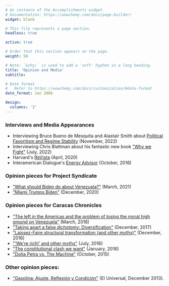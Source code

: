 ```yaml
---
# An instance of the Accomplishments widget.
# Documentation: https://wowchemy.com/docs/page-builder/
widget: blank

# This file represents a page section.
headless: true

active: true

# Order that this section appears on the page.
weight: 50

# Note: `&shy;` is used to add a 'soft' hyphen in a long heading.
title: 'Opinion and Media'
subtitle:

# Date format
#   Refer to https://wowchemy.com/docs/customization/#date-format
date_format: Jan 2006

design:
  columns: '2'
---
```


### Interviews and Media Appearances
- Interviewing Bruce Bueno de Mesquita and Alastair Smith about [Political Favoritism and Regime Stability](https://growthlab.hks.harvard.edu/political-favoritism-and-regime-stability-why-bad-policy-almost-always-good-politics) (November, 2022)
- Interviewing Chris Blattman about his fantastic new book ["Why we Fight"](https://www.youtube.com/watch?v=PoM_x-kvSFs) (July, 2022)
- Harvard's [ReVista](https://www.youtube.com/watch?v=0NJRaCBpRlg) (April, 2020)
- Interamerican Dialogue's [Energy Advisor](https://www.dropbox.com/s/pznifms9pkykpip/08_Dialogue.pdf?dl=0) (October, 2016)

### Opinion pieces for Project Syndicate
- ["What should Biden do about Venezuela?"](https://www.project-syndicate.org/commentary/biden-strategy-on-venezuela-by-ricardo-hausmann-and-jose-morales-arilla-2021-03) (March, 2021)
- ["Miami Trumps Biden"](https://www.project-syndicate.org/commentary/how-trump-won-with-venezuela-in-miami-by-ricardo-hausmann-and-jos-morales-arilla-2020-12?barrier=accesspaylog) (December, 2020)

### Opinion pieces for Caracas Chronicles
- ["The left in the Americas and the problem of losing the moral high ground on Venezuela"](https://www.caracaschronicles.com/2018/03/09/the-left-in-the-americas-and-the-problem-with-losing-the-moral-high-ground-on-venezuela/) (March, 2018)
- ["Taking apart a false dichotomy: Diversification"](https://www.caracaschronicles.com/2017/12/22/dismounting-false-dichotomy-venezuela-energetica-diversification/) (December, 2017)
- ["Laissez-Faire structural transformation (and other myths)"](https://www.caracaschronicles.com/2016/12/27/laissez-faire-structural-transformation-myths/) (December, 2016)
- ["'We're rich!' and other myths"](https://www.caracaschronicles.com/2016/07/29/were-rich-and-other-myths/) (July, 2016)
- ["The constitutional clash we want"](https://www.caracaschronicles.com/2016/01/13/50591/) (January, 2016)
- ["Doña Petra vs. The Machine"](https://www.caracaschronicles.com/2015/10/26/dona-petra-vs-the-machine/) (October, 2015)

### Other opinion pieces:
- ["Gasolina: Ajuste, Reflexión y Condición"](https://cronicadesdewashington.blogspot.com/2013/12/gasolina-ajuste-reflexion-y-condicion.html?m=1) (El Universal, December 2013).

